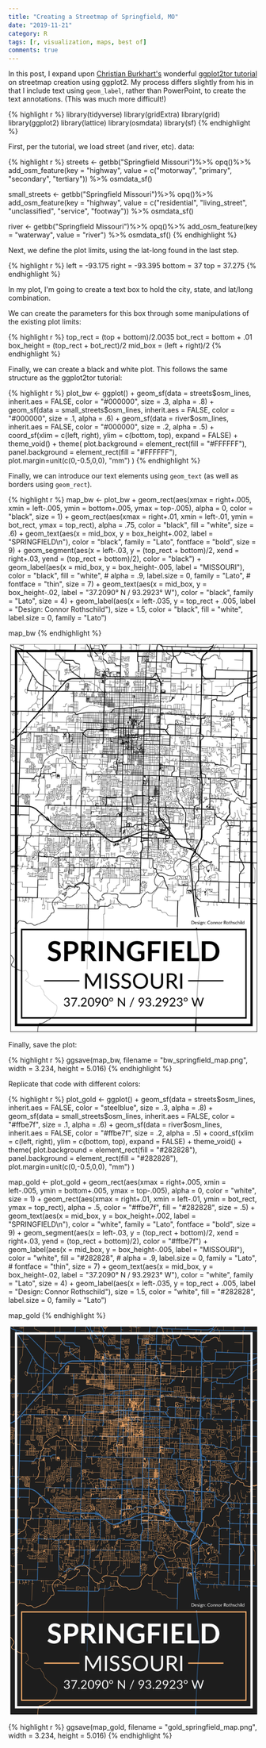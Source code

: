 ```yaml
---
title: "Creating a Streetmap of Springfield, MO"
date: "2019-11-21"
category: R
tags: [r, visualization, maps, best of]
comments: true
---
```




In this post, I expand upon [Christian Burkhart's](https://christianburkhart.de/) wonderful [ggplot2tor tutorial](https://ggplot2tutor.com/streetmaps/streetmaps/) on streetmap creation using ggplot2. My process differs slightly from his in that I include text using `geom_label`, rather than PowerPoint, to create the text annotations. (This was much more difficult!)


{% highlight r %}
library(tidyverse)
library(gridExtra)
library(grid)
library(ggplot2)
library(lattice)
library(osmdata)
library(sf)
{% endhighlight %}

First, per the tutorial, we load street (and river, etc). data:


{% highlight r %}
streets <- getbb("Springfield Missouri")%>%
  opq()%>%
  add_osm_feature(key = "highway", 
                  value = c("motorway", "primary", 
                            "secondary", "tertiary")) %>%
  osmdata_sf()

small_streets <- getbb("Springfield Missouri")%>%
  opq()%>%
  add_osm_feature(key = "highway", 
                  value = c("residential", "living_street",
                            "unclassified",
                            "service", "footway")) %>%
  osmdata_sf()

river <- getbb("Springfield Missouri")%>%
  opq()%>%
  add_osm_feature(key = "waterway", value = "river") %>%
  osmdata_sf()
{% endhighlight %}

Next, we define the plot limits, using the lat-long found in the last step. 


{% highlight r %}
left = -93.175
right = -93.395
bottom = 37
top = 37.275
{% endhighlight %}

In my plot, I'm going to create a text box to hold the city, state, and lat/long combination.

We can create the parameters for this box through some manipulations of the existing plot limits:


{% highlight r %}
top_rect = (top + bottom)/2.0035
bot_rect = bottom + .01
box_height = (top_rect + bot_rect)/2
mid_box = (left + right)/2
{% endhighlight %}

Finally, we can create a black and white plot. This follows the same structure as the ggplot2tor tutorial:


{% highlight r %}
plot_bw <- ggplot() +
  geom_sf(data = streets$osm_lines,
          inherit.aes = FALSE,
          color = "#000000",
          size = .3,
          alpha = .8) +
  geom_sf(data = small_streets$osm_lines,
          inherit.aes = FALSE,
          color = "#000000",
          size = .1,
          alpha = .6) +
  geom_sf(data = river$osm_lines,
          inherit.aes = FALSE,
          color = "#000000",
          size = .2,
          alpha = .5) +
  coord_sf(xlim = c(left, right),
           ylim = c(bottom, top),
           expand = FALSE) +
  theme_void() +
  theme(
    plot.background = element_rect(fill = "#FFFFFF"),
    panel.background = element_rect(fill = "#FFFFFF"),
    plot.margin=unit(c(0,-0.5,0,0), "mm")
  )
{% endhighlight %}

Finally, we can introduce our text elements using `geom_text` (as well as borders using `geom_rect`).


{% highlight r %}
map_bw <- plot_bw +
  geom_rect(aes(xmax = right+.005, xmin = left-.005, ymin = bottom+.005, ymax = top-.005),
            alpha = 0,
            color = "black",
            size = 1) +
  geom_rect(aes(xmax = right+.01, xmin = left-.01, ymin = bot_rect, ymax = top_rect), 
            alpha = .75, 
            color = "black", 
            fill = "white",
            size = .6) +
  geom_text(aes(x = mid_box, y = box_height+.002,
                  label = "SPRINGFIELD\n"), 
            color = "black",
            family = "Lato", 
            fontface = "bold",
            size = 9) +
  geom_segment(aes(x = left-.03, y = (top_rect + bottom)/2, xend = right+.03, yend = (top_rect + bottom)/2), color = "black") +
  geom_label(aes(x = mid_box, y = box_height-.005,
                  label = "MISSOURI"), 
            color = "black",
            fill = "white",
            # alpha = .9,
            label.size = 0,
            family = "Lato", 
            # fontface = "thin",
            size = 7) +
  geom_text(aes(x = mid_box, y = box_height-.02,
                label = "37.2090° N / 93.2923° W"), 
          color = "black",
          family = "Lato", 
          size = 4) +
  geom_label(aes(x = left-.035, y = top_rect + .005, label = "Design: Connor Rothschild"), 
          size = 1.5,
          color = "black",
          fill = "white",
          label.size = 0,
          family = "Lato")

map_bw
{% endhighlight %}

![center](/figs/2019-11-21-map-springfield/unnamed-chunk-6-1.png)

Finally, save the plot:


{% highlight r %}
ggsave(map_bw, filename = "bw_springfield_map.png", width = 3.234, height = 5.016)
{% endhighlight %}

Replicate that code with different colors:


{% highlight r %}
plot_gold <- ggplot() +
  geom_sf(data = streets$osm_lines,
          inherit.aes = FALSE,
          color = "steelblue",
          size = .3,
          alpha = .8) +
    geom_sf(data = small_streets$osm_lines,
          inherit.aes = FALSE,
          color = "#ffbe7f",
          size = .1,
          alpha = .6) +
  geom_sf(data = river$osm_lines,
          inherit.aes = FALSE,
          color = "#ffbe7f",
          size = .2,
          alpha = .5) +
  coord_sf(xlim = c(left, right),
           ylim = c(bottom, top),
           expand = FALSE) +
  theme_void() +
  theme(
    plot.background = element_rect(fill = "#282828"),
    panel.background = element_rect(fill = "#282828"),
    plot.margin=unit(c(0,-0.5,0,0), "mm")
  )

map_gold <- plot_gold +
  geom_rect(aes(xmax = right+.005, xmin = left-.005, ymin = bottom+.005, ymax = top-.005),
            alpha = 0,
            color = "white",
            size = 1) +
  geom_rect(aes(xmax = right+.01, xmin = left-.01, ymin = bot_rect, ymax = top_rect), 
            alpha = .5, 
            color = "#ffbe7f", 
            fill = "#282828",
            size = .5) +
  geom_text(aes(x = mid_box, y = box_height+.002,
                  label = "SPRINGFIELD\n"), 
            color = "white",
            family = "Lato", 
            fontface = "bold",
            size = 9) +
  geom_segment(aes(x = left-.03, y = (top_rect + bottom)/2, xend = right+.03, yend = (top_rect + bottom)/2), 
               color = "#ffbe7f") +
  geom_label(aes(x = mid_box, y = box_height-.005,
                  label = "MISSOURI"), 
            color = "white",
            fill = "#282828",
            # alpha = .9,
            label.size = 0,
            family = "Lato", 
            # fontface = "thin",
            size = 7) +
  geom_text(aes(x = mid_box, y = box_height-.02,
                label = "37.2090° N / 93.2923° W"), 
          color = "white",
          family = "Lato", 
          size = 4) +
  geom_label(aes(x = left-.035, y = top_rect + .005, label = "Design: Connor Rothschild"), 
            size = 1.5,
            color = "white",
            fill = "#282828",
            label.size = 0,
            family = "Lato")

map_gold
{% endhighlight %}

![center](/figs/2019-11-21-map-springfield/unnamed-chunk-8-1.png)

{% highlight r %}
ggsave(map_gold, filename = "gold_springfield_map.png", width = 3.234, height = 5.016)
{% endhighlight %}
